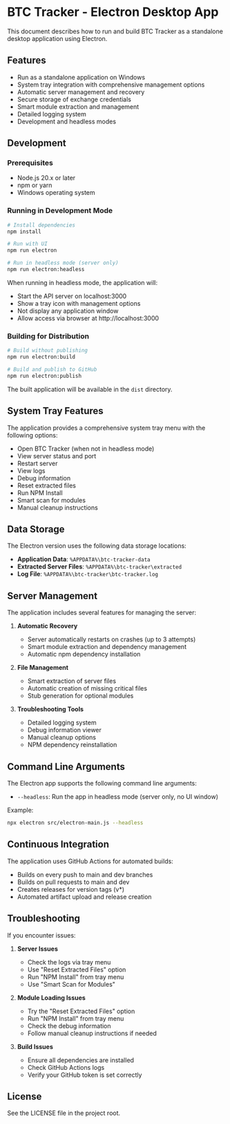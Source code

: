# BTC Tracker - Electron Desktop App

This document describes how to run and build BTC Tracker as a standalone desktop application using Electron.

## Features

- Run as a standalone application on Windows
- System tray integration with comprehensive management options
- Automatic server management and recovery
- Secure storage of exchange credentials
- Smart module extraction and management
- Detailed logging system
- Development and headless modes

## Development

### Prerequisites

- Node.js 20.x or later
- npm or yarn
- Windows operating system

### Running in Development Mode

```bash
# Install dependencies
npm install

# Run with UI
npm run electron

# Run in headless mode (server only)
npm run electron:headless
```

When running in headless mode, the application will:
- Start the API server on localhost:3000
- Show a tray icon with management options
- Not display any application window
- Allow access via browser at http://localhost:3000

### Building for Distribution

```bash
# Build without publishing
npm run electron:build

# Build and publish to GitHub
npm run electron:publish
```

The built application will be available in the `dist` directory.

## System Tray Features

The application provides a comprehensive system tray menu with the following options:
- Open BTC Tracker (when not in headless mode)
- View server status and port
- Restart server
- View logs
- Debug information
- Reset extracted files
- Run NPM Install
- Smart scan for modules
- Manual cleanup instructions

## Data Storage

The Electron version uses the following data storage locations:

- **Application Data**: `%APPDATA%\btc-tracker-data`
- **Extracted Server Files**: `%APPDATA%\btc-tracker\extracted`
- **Log File**: `%APPDATA%\btc-tracker\btc-tracker.log`

## Server Management

The application includes several features for managing the server:

1. **Automatic Recovery**
   - Server automatically restarts on crashes (up to 3 attempts)
   - Smart module extraction and dependency management
   - Automatic npm dependency installation

2. **File Management**
   - Smart extraction of server files
   - Automatic creation of missing critical files
   - Stub generation for optional modules

3. **Troubleshooting Tools**
   - Detailed logging system
   - Debug information viewer
   - Manual cleanup options
   - NPM dependency reinstallation

## Command Line Arguments

The Electron app supports the following command line arguments:

- `--headless`: Run the app in headless mode (server only, no UI window)

Example:
```bash
npx electron src/electron-main.js --headless
```

## Continuous Integration

The application uses GitHub Actions for automated builds:

- Builds on every push to main and dev branches
- Builds on pull requests to main and dev
- Creates releases for version tags (v*)
- Automated artifact upload and release creation

## Troubleshooting

If you encounter issues:

1. **Server Issues**
   - Check the logs via tray menu
   - Use "Reset Extracted Files" option
   - Run "NPM Install" from tray menu
   - Use "Smart Scan for Modules"

2. **Module Loading Issues**
   - Try the "Reset Extracted Files" option
   - Run "NPM Install" from tray menu
   - Check the debug information
   - Follow manual cleanup instructions if needed

3. **Build Issues**
   - Ensure all dependencies are installed
   - Check GitHub Actions logs
   - Verify your GitHub token is set correctly

## License

See the LICENSE file in the project root. 